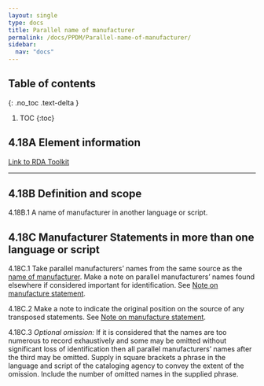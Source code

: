 ```yaml
---
layout: single
type: docs
title: Parallel name of manufacturer
permalink: /docs/PPDM/Parallel-name-of-manufacturer/
sidebar:
  nav: "docs"
---
```



## Table of contents
{: .no_toc .text-delta }

1. TOC
{:toc}

## 4.18A Element information

[Link to RDA Toolkit](https://beta.rdatoolkit.org/Content/Index?externalId=en-US_ala-61a1d2e6-9672-36d4-a7b5-c1e37f685797)

---

## 4.18B Definition and scope

<a name="4.18B.1">4.18B.1</a> A name of manufacturer in another language or script.

## 4.18C Manufacturer Statements in more than one language or script

<a name="4.18C.1">4.18C.1</a> Take parallel manufacturers’ names from the same source as the [name of manufacturer](.../docs/PPDM/Name-of-manufacturer). Make a note on parallel manufacturers’ names found elsewhere if considered important for identification. See [Note on manufacture statement](.../docs/PPDM/Note-on-manufacture-statement).

<a name="4.18C.2">4.18C.2</a> Make a note to indicate the original position on the source of any transposed statements. See [Note on manufacture statement](.../docs/PPDM/Note-on-manufacture-statement). 

<a name="4.18C.3">4.18C.3</a> *Optional omission:* If it is considered that the names are too numerous to record exhaustively and some may be omitted without significant loss of identification then all parallel manufacturers’ names after the third may be omitted. Supply in square brackets a phrase in the language and script of the cataloging agency to convey the extent of the omission. Include the number of omitted names in the supplied phrase.

